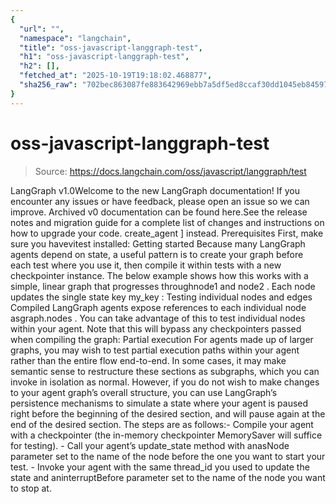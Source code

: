 ```yaml
---
{
  "url": "",
  "namespace": "langchain",
  "title": "oss-javascript-langgraph-test",
  "h1": "oss-javascript-langgraph-test",
  "h2": [],
  "fetched_at": "2025-10-19T19:18:02.468877",
  "sha256_raw": "702bec863087fe883642969ebb7a5df5ed8ccaf30dd1045eb84597adb9e3faf1"
}
---
```


# oss-javascript-langgraph-test

> Source: https://docs.langchain.com/oss/javascript/langgraph/test

LangGraph v1.0Welcome to the new LangGraph documentation! If you encounter any issues or have feedback, please open an issue so we can improve. Archived v0 documentation can be found here.See the release notes and migration guide for a complete list of changes and instructions on how to upgrade your code.
create_agent
] instead.
Prerequisites
First, make sure you havevitest
installed:
Getting started
Because many LangGraph agents depend on state, a useful pattern is to create your graph before each test where you use it, then compile it within tests with a new checkpointer instance. The below example shows how this works with a simple, linear graph that progresses throughnode1
and node2
. Each node updates the single state key my_key
:
Testing individual nodes and edges
Compiled LangGraph agents expose references to each individual node asgraph.nodes
. You can take advantage of this to test individual nodes within your agent. Note that this will bypass any checkpointers passed when compiling the graph:
Partial execution
For agents made up of larger graphs, you may wish to test partial execution paths within your agent rather than the entire flow end-to-end. In some cases, it may make semantic sense to restructure these sections as subgraphs, which you can invoke in isolation as normal. However, if you do not wish to make changes to your agent graph’s overall structure, you can use LangGraph’s persistence mechanisms to simulate a state where your agent is paused right before the beginning of the desired section, and will pause again at the end of the desired section. The steps are as follows:- Compile your agent with a checkpointer (the in-memory checkpointer
MemorySaver
will suffice for testing). - Call your agent’s
update_state
method with anasNode
parameter set to the name of the node before the one you want to start your test. - Invoke your agent with the same
thread_id
you used to update the state and aninterruptBefore
parameter set to the name of the node you want to stop at.